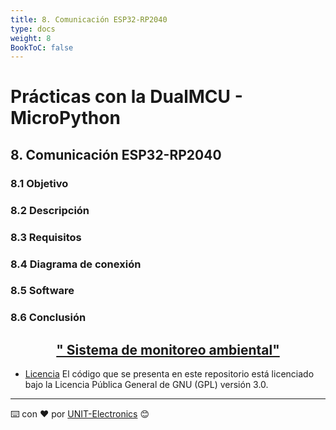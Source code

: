 ```yaml
---
title: 8. Comunicación ESP32-RP2040
type: docs
weight: 8
BookToC: false
---
```


# Prácticas con la DualMCU - MicroPython

## 8. Comunicación ESP32-RP2040
###	8.1 Objetivo
###	8.2 Descripción
###	8.3 Requisitos
###	8.4 Diagrama de conexión 
### 8.5 Software
###	8.6 Conclusión 


<h2 align="center">
  <strong><a href="/docs/9-sistema_de_monitoreo_ambiental/"> " Sistema de monitoreo ambiental"</a></strong>
</h2>

* [Licencia](https://www.gnu.org/licenses/gpl-3.0.html) El código que se presenta en este repositorio está licenciado bajo la Licencia Pública General de GNU (GPL) versión 3.0.

---
⌨️ con ❤️ por [UNIT-Electronics](https://github.com/UNIT-Electronics) 😊